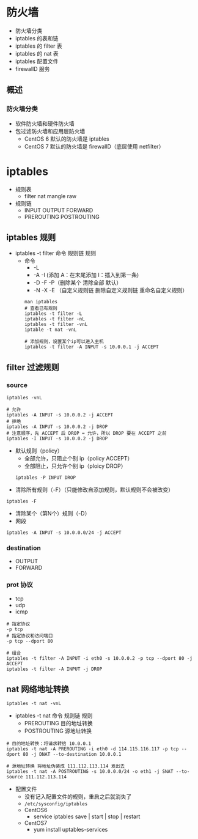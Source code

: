 # 防火墙
* 防火墙分类
* iptables 的表和链
* iptables 的 filter 表
* iptables 的 nat 表
* iptables 配置文件
* firewallD 服务

## 概述
### 防火墙分类
* 软件防火墙和硬件防火墙
* 包过滤防火墙和应用层防火墙
  * CentOS 6 默认的防火墙是 iptables
  * CentOS 7 默认的防火墙是 firewallD（底层使用 netfilter）

# iptables
* 规则表
  * filter nat mangle raw
* 规则链
  * INPUT OUTPUT FORWARD
  * PREROUTING POSTROUTING

## iptables 规则
* iptables -t filter 命令 规则链 规则
  * 命令
    * -L
    * -A -I (添加 A：在末尾添加 I：插入到第一条)
    * -D -F -P（删除某个 清除全部 默认）
    * -N -X -E （自定义规则链 删除自定义规则链 重命名自定义规则）
    ```
    man iptables
    # 查看已有规则
    iptables -t filter -L
    iptables -t filter -nL
    iptables -t filter -vnL
    iptable -t nat -vnL

    # 添加规则，设置某个ip可以进入主机
    iptables -t filter -A INPUT -s 10.0.0.1 -j ACCEPT
    ```

## filter 过滤规则
### source
```
iptables -vnL

# 允许
iptables -A INPUT -s 10.0.0.2 -j ACCEPT
# 拒绝
iptables -A INPUT -s 10.0.0.2 -j DROP
# 注意顺序，先 ACCEPT 后 DROP = 允许，所以 DROP 要在 ACCEPT 之前
iptables -I INPUT -s 10.0.0.2 -j DROP
```
* 默认规则（policy）
  * 全部允许，只阻止个别 ip（policy ACCEPT）
  * 全部阻止，只允许个别 ip（ploicy DROP）
  ```
  iptables -P INPUT DROP
  ```
* 清除所有规则（-F）（只能修改自添加规则，默认规则不会被改变）
```
iptables -F
```
* 清除某个（第N个）规则（-D）
* 网段
```
iptables -A INPUT -s 10.0.0.0/24 -j ACCEPT
```
### destination
* OUTPUT
* FORWARD

### prot 协议
* tcp 
* udp
* icmp
```
# 指定协议
-p tcp
# 指定协议和访问端口
-p tcp --dport 80

# 组合
iptables -t filter -A INPUT -i eth0 -s 10.0.0.2 -p tcp --dport 80 -j ACCEPT
iptables -t filter -A INPUT -j DROP
``` 

## nat 网络地址转换
```
iptables -t nat -vnL
```
* iptables -t nat 命令 规则链 规则
  * PREROUTING 目的地址转换
  * POSTROUTING 源地址转换
```
# 目的地址转换：将请求转给 10.0.0.1
iptables -t nat -A PREROUTING -i eth0 -d 114.115.116.117 -p tcp --dport 80 -j DNAT --to-destination 10.0.0.1

# 源地址转换 将地址伪装成 111.112.113.114 发出去
iptables -t nat -A POSTROUTING -s 10.0.0.0/24 -o eth1 -j SNAT --to-source 111.112.113.114
```
* 配置文件
  * 没有记入配置文件的规则，重启之后就消失了
  * ``` /etc/sysconfig/iptables ```
  * CentOS6
    * service iptables save | start | stop | restart
  * CentOS7
    * yum install uptables-services

